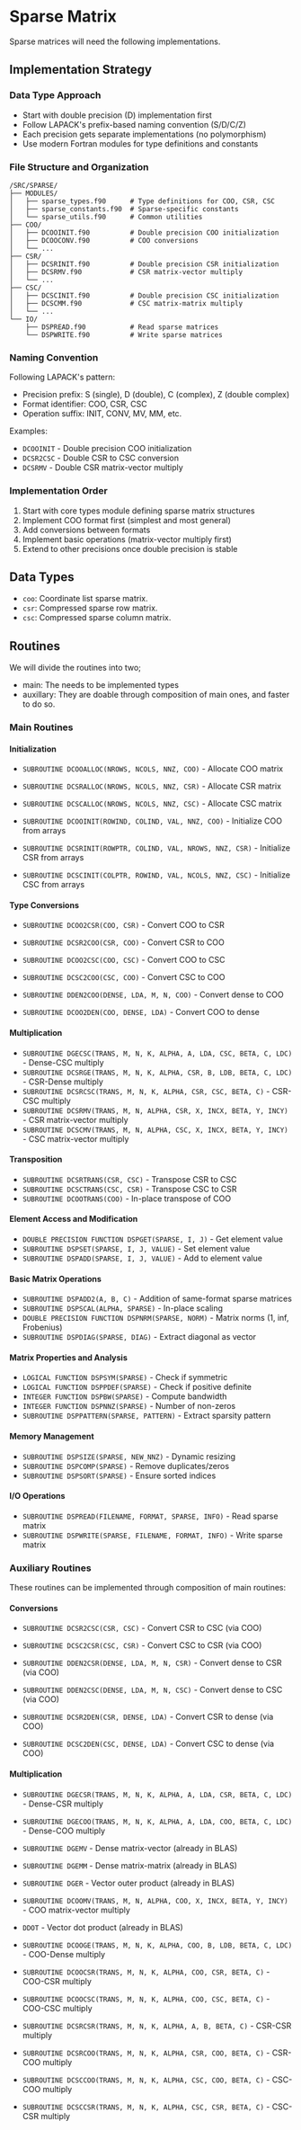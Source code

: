 # Sparse Matrix

Sparse matrices will need the following implementations.

## Implementation Strategy

### Data Type Approach
- Start with double precision (D) implementation first
- Follow LAPACK's prefix-based naming convention (S/D/C/Z)
- Each precision gets separate implementations (no polymorphism)
- Use modern Fortran modules for type definitions and constants

### File Structure and Organization

```
/SRC/SPARSE/
├── MODULES/
│   ├── sparse_types.f90      # Type definitions for COO, CSR, CSC
│   ├── sparse_constants.f90  # Sparse-specific constants
│   └── sparse_utils.f90      # Common utilities
├── COO/
│   ├── DCOOINIT.f90          # Double precision COO initialization
│   ├── DCOOCONV.f90          # COO conversions
│   └── ...
├── CSR/
│   ├── DCSRINIT.f90          # Double precision CSR initialization
│   ├── DCSRMV.f90            # CSR matrix-vector multiply
│   └── ...
├── CSC/
│   ├── DCSCINIT.f90          # Double precision CSC initialization
│   ├── DCSCMM.f90            # CSC matrix-matrix multiply
│   └── ...
└── IO/
    ├── DSPREAD.f90           # Read sparse matrices
    └── DSPWRITE.f90          # Write sparse matrices
```

### Naming Convention
Following LAPACK's pattern:
- Precision prefix: S (single), D (double), C (complex), Z (double complex)
- Format identifier: COO, CSR, CSC
- Operation suffix: INIT, CONV, MV, MM, etc.

Examples:
- `DCOOINIT` - Double precision COO initialization
- `DCSR2CSC` - Double CSR to CSC conversion
- `DCSRMV` - Double CSR matrix-vector multiply

### Implementation Order
1. Start with core types module defining sparse matrix structures
2. Implement COO format first (simplest and most general)
3. Add conversions between formats
4. Implement basic operations (matrix-vector multiply first)
5. Extend to other precisions once double precision is stable

## Data Types

- `coo`: Coordinate list sparse matrix.
- `csr`: Compressed sparse row matrix.
- `csc`: Compressed sparse column matrix.

## Routines

We will divide the routines into two;

- main: The needs to be implemented types
- auxillary: They are doable through composition of main ones, and faster to do so.

### Main Routines

#### Initialization

- `SUBROUTINE DCOOALLOC(NROWS, NCOLS, NNZ, COO)` - Allocate COO matrix
- `SUBROUTINE DCSRALLOC(NROWS, NCOLS, NNZ, CSR)` - Allocate CSR matrix
- `SUBROUTINE DCSCALLOC(NROWS, NCOLS, NNZ, CSC)` - Allocate CSC matrix

- `SUBROUTINE DCOOINIT(ROWIND, COLIND, VAL, NNZ, COO)` - Initialize COO from arrays
- `SUBROUTINE DCSRINIT(ROWPTR, COLIND, VAL, NROWS, NNZ, CSR)` - Initialize CSR from arrays
- `SUBROUTINE DCSCINIT(COLPTR, ROWIND, VAL, NCOLS, NNZ, CSC)` - Initialize CSC from arrays

#### Type Conversions

- `SUBROUTINE DCOO2CSR(COO, CSR)` - Convert COO to CSR
- `SUBROUTINE DCSR2COO(CSR, COO)` - Convert CSR to COO
- `SUBROUTINE DCOO2CSC(COO, CSC)` - Convert COO to CSC
- `SUBROUTINE DCSC2COO(CSC, COO)` - Convert CSC to COO

- `SUBROUTINE DDEN2COO(DENSE, LDA, M, N, COO)` - Convert dense to COO
- `SUBROUTINE DCOO2DEN(COO, DENSE, LDA)` - Convert COO to dense

#### Multiplication

- `SUBROUTINE DGECSC(TRANS, M, N, K, ALPHA, A, LDA, CSC, BETA, C, LDC)` - Dense-CSC multiply
- `SUBROUTINE DCSRGE(TRANS, M, N, K, ALPHA, CSR, B, LDB, BETA, C, LDC)` - CSR-Dense multiply
- `SUBROUTINE DCSRCSC(TRANS, M, N, K, ALPHA, CSR, CSC, BETA, C)` - CSR-CSC multiply
- `SUBROUTINE DCSRMV(TRANS, M, N, ALPHA, CSR, X, INCX, BETA, Y, INCY)` - CSR matrix-vector multiply
- `SUBROUTINE DCSCMV(TRANS, M, N, ALPHA, CSC, X, INCX, BETA, Y, INCY)` - CSC matrix-vector multiply

#### Transposition

- `SUBROUTINE DCSRTRANS(CSR, CSC)` - Transpose CSR to CSC
- `SUBROUTINE DCSCTRANS(CSC, CSR)` - Transpose CSC to CSR
- `SUBROUTINE DCOOTRANS(COO)` - In-place transpose of COO

#### Element Access and Modification

- `DOUBLE PRECISION FUNCTION DSPGET(SPARSE, I, J)` - Get element value
- `SUBROUTINE DSPSET(SPARSE, I, J, VALUE)` - Set element value
- `SUBROUTINE DSPADD(SPARSE, I, J, VALUE)` - Add to element value

#### Basic Matrix Operations

- `SUBROUTINE DSPADD2(A, B, C)` - Addition of same-format sparse matrices
- `SUBROUTINE DSPSCAL(ALPHA, SPARSE)` - In-place scaling
- `DOUBLE PRECISION FUNCTION DSPNRM(SPARSE, NORM)` - Matrix norms (1, inf, Frobenius)
- `SUBROUTINE DSPDIAG(SPARSE, DIAG)` - Extract diagonal as vector

#### Matrix Properties and Analysis

- `LOGICAL FUNCTION DSPSYM(SPARSE)` - Check if symmetric
- `LOGICAL FUNCTION DSPPDEF(SPARSE)` - Check if positive definite
- `INTEGER FUNCTION DSPBW(SPARSE)` - Compute bandwidth
- `INTEGER FUNCTION DSPNNZ(SPARSE)` - Number of non-zeros
- `SUBROUTINE DSPPATTERN(SPARSE, PATTERN)` - Extract sparsity pattern

#### Memory Management

- `SUBROUTINE DSPSIZE(SPARSE, NEW_NNZ)` - Dynamic resizing
- `SUBROUTINE DSPCOMP(SPARSE)` - Remove duplicates/zeros
- `SUBROUTINE DSPSORT(SPARSE)` - Ensure sorted indices

#### I/O Operations

- `SUBROUTINE DSPREAD(FILENAME, FORMAT, SPARSE, INFO)` - Read sparse matrix
- `SUBROUTINE DSPWRITE(SPARSE, FILENAME, FORMAT, INFO)` - Write sparse matrix

### Auxiliary Routines

These routines can be implemented through composition of main routines:

#### Conversions

- `SUBROUTINE DCSR2CSC(CSR, CSC)` - Convert CSR to CSC (via COO)
- `SUBROUTINE DCSC2CSR(CSC, CSR)` - Convert CSC to CSR (via COO)

- `SUBROUTINE DDEN2CSR(DENSE, LDA, M, N, CSR)` - Convert dense to CSR (via COO)
- `SUBROUTINE DDEN2CSC(DENSE, LDA, M, N, CSC)` - Convert dense to CSC (via COO)
- `SUBROUTINE DCSR2DEN(CSR, DENSE, LDA)` - Convert CSR to dense (via COO)
- `SUBROUTINE DCSC2DEN(CSC, DENSE, LDA)` - Convert CSC to dense (via COO)

#### Multiplication

- `SUBROUTINE DGECSR(TRANS, M, N, K, ALPHA, A, LDA, CSR, BETA, C, LDC)` - Dense-CSR multiply
- `SUBROUTINE DGECOO(TRANS, M, N, K, ALPHA, A, LDA, COO, BETA, C, LDC)` - Dense-COO multiply
- `SUBROUTINE DGEMV` - Dense matrix-vector (already in BLAS)
- `SUBROUTINE DGEMM` - Dense matrix-matrix (already in BLAS)

- `SUBROUTINE DGER` - Vector outer product (already in BLAS)
- `SUBROUTINE DCOOMV(TRANS, M, N, ALPHA, COO, X, INCX, BETA, Y, INCY)` - COO matrix-vector multiply
- `DDOT` - Vector dot product (already in BLAS)

- `SUBROUTINE DCOOGE(TRANS, M, N, K, ALPHA, COO, B, LDB, BETA, C, LDC)` - COO-Dense multiply
- `SUBROUTINE DCOOCSR(TRANS, M, N, K, ALPHA, COO, CSR, BETA, C)` - COO-CSR multiply
- `SUBROUTINE DCOOCSC(TRANS, M, N, K, ALPHA, COO, CSC, BETA, C)` - COO-CSC multiply

- `SUBROUTINE DCSRCSR(TRANS, M, N, K, ALPHA, A, B, BETA, C)` - CSR-CSR multiply
- `SUBROUTINE DCSRCOO(TRANS, M, N, K, ALPHA, CSR, COO, BETA, C)` - CSR-COO multiply
- `SUBROUTINE DCSCCOO(TRANS, M, N, K, ALPHA, CSC, COO, BETA, C)` - CSC-COO multiply
- `SUBROUTINE DCSCCSR(TRANS, M, N, K, ALPHA, CSC, CSR, BETA, C)` - CSC-CSR multiply
